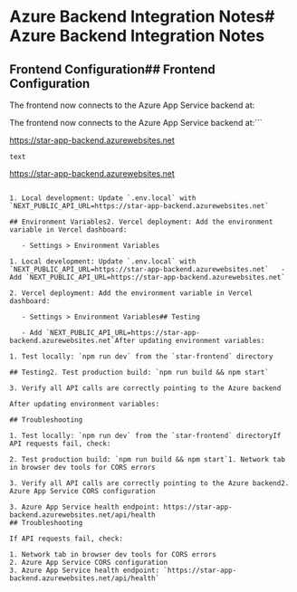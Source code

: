 # Azure Backend Integration Notes# Azure Backend Integration Notes

## Frontend Configuration## Frontend Configuration

The frontend now connects to the Azure App Service backend at:

The frontend now connects to the Azure App Service backend at:```

https://star-app-backend.azurewebsites.net

`text`

https://star-app-backend.azurewebsites.net

```## Environment Variables

1. Local development: Update `.env.local` with `NEXT_PUBLIC_API_URL=https://star-app-backend.azurewebsites.net`

## Environment Variables2. Vercel deployment: Add the environment variable in Vercel dashboard:

   - Settings > Environment Variables

1. Local development: Update `.env.local` with `NEXT_PUBLIC_API_URL=https://star-app-backend.azurewebsites.net`   - Add `NEXT_PUBLIC_API_URL=https://star-app-backend.azurewebsites.net`

2. Vercel deployment: Add the environment variable in Vercel dashboard:

   - Settings > Environment Variables## Testing

   - Add `NEXT_PUBLIC_API_URL=https://star-app-backend.azurewebsites.net`After updating environment variables:

1. Test locally: `npm run dev` from the `star-frontend` directory

## Testing2. Test production build: `npm run build && npm start`

3. Verify all API calls are correctly pointing to the Azure backend

After updating environment variables:

## Troubleshooting

1. Test locally: `npm run dev` from the `star-frontend` directoryIf API requests fail, check:

2. Test production build: `npm run build && npm start`1. Network tab in browser dev tools for CORS errors

3. Verify all API calls are correctly pointing to the Azure backend2. Azure App Service CORS configuration

3. Azure App Service health endpoint: https://star-app-backend.azurewebsites.net/api/health
## Troubleshooting

If API requests fail, check:

1. Network tab in browser dev tools for CORS errors
2. Azure App Service CORS configuration
3. Azure App Service health endpoint: `https://star-app-backend.azurewebsites.net/api/health`
```

